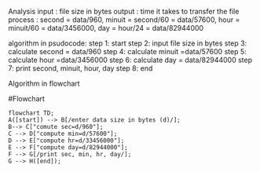 Analysis 
input : file size in bytes 
output : time it takes to transfer the file
process : second = data/960, minuit = second/60 = data/57600, hour = minuit/60 = data/3456000, day = hour/24 = data/82944000

algorithm in psudocode:
step 1: start 
step 2: input file size in bytes 
step 3: calculate second = data/960
step 4: calculate minuit =data/57600
step 5: calculate hour =data/3456000
step 6: calculate day =  data/82944000
step 7: print second, minuit, hour, day
step 8: end 

Algorithm in flowchart

#Flowchart
```mermaid
flowchart TD;
A([start]) --> B[/enter data size in bytes (d)/];
B--> C["comute sec=d/960"];
C --> D["compute min=d/57600"];
D --> E["compute hr=d/33456000"];
E --> F["compute day=d/82944000"];
F --> G[/print sec, min, hr, day/];
G --> H([end]);
```
